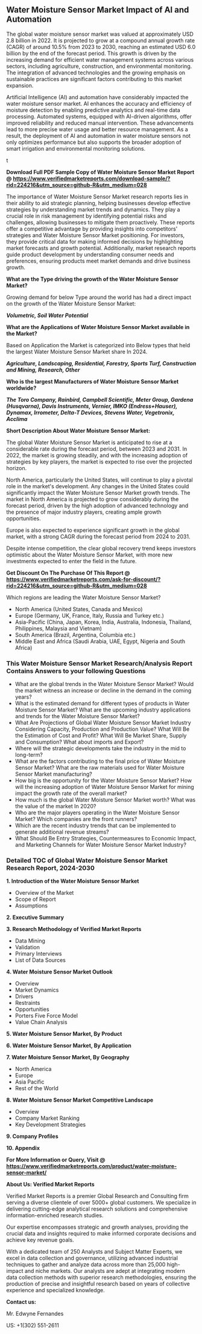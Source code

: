 <h2>Water Moisture Sensor Market Impact of AI and Automation</h2><p>The global water moisture sensor market was valued at approximately USD 2.8 billion in 2022. It is projected to grow at a compound annual growth rate (CAGR) of around 10.5% from 2023 to 2030, reaching an estimated USD 6.0 billion by the end of the forecast period. This growth is driven by the increasing demand for efficient water management systems across various sectors, including agriculture, construction, and environmental monitoring. The integration of advanced technologies and the growing emphasis on sustainable practices are significant factors contributing to this market expansion.</p><p>Artificial Intelligence (AI) and automation have considerably impacted the water moisture sensor market. AI enhances the accuracy and efficiency of moisture detection by enabling predictive analytics and real-time data processing. Automated systems, equipped with AI-driven algorithms, offer improved reliability and reduced manual intervention. These advancements lead to more precise water usage and better resource management. As a result, the deployment of AI and automation in water moisture sensors not only optimizes performance but also supports the broader adoption of smart irrigation and environmental monitoring solutions.</p>t</p><p id="" class=""><strong>Download Full PDF Sample Copy of Water Moisture Sensor Market Report @ <a href="https://www.verifiedmarketreports.com/download-sample/?rid=224216&utm_source=github-R&utm_medium=028" target="_blank">https://www.verifiedmarketreports.com/download-sample/?rid=224216&utm_source=github-R&utm_medium=028</a></strong></p><p>The importance of&nbsp;Water Moisture Sensor Market research reports lies in their ability to aid strategic planning, helping businesses develop effective strategies by understanding market trends and dynamics. They play a crucial role in risk management by identifying potential risks and challenges, allowing businesses to mitigate them proactively. These reports offer a competitive advantage by providing insights into competitors' strategies and Water Moisture Sensor Market positioning. For investors, they provide critical data for making informed decisions by highlighting market forecasts and growth potential. Additionally, market research reports guide product development by understanding consumer needs and preferences, ensuring products meet market demands and drive business growth.</p><p><strong>What are the&nbsp;Type driving the growth of the Water Moisture Sensor Market?</strong></p><p id="" class="">Growing demand for below Type around the world has had a direct impact on the growth of the Water Moisture Sensor Market:</p><em><strong>Volumetric, Soil Water Potential</strong></em></p><strong>What are the&nbsp;Applications&nbsp;of Water Moisture Sensor Market available in the Market?</strong></p><p id="" class="">Based on Application the Market is categorized into Below types that held the largest Water Moisture Sensor Market share In 2024.</p><em><strong>Agriculture, Landscaping, Residential, Forestry, Sports Turf, Construction and Mining, Research, Other</strong></em></p><strong>Who is the largest Manufacturers of Water Moisture Sensor Market worldwide?</strong></p><p><em><strong>The Toro Company, Rainbird, Campbell Scientific, Meter Group, Gardena (Husqvarna), Davis Instruments, Vernier, IMKO (Endress+Hauser), Dynamax, Irrometer, Delta-T Devices, Stevens Water, Vegetronix, Acclima</strong></em></p><p id="" class=""><strong>Short Description About Water Moisture Sensor Market:</strong></p><p>The global Water Moisture Sensor Market is anticipated to rise at a considerable rate during the forecast period, between 2023 and 2031. In 2022, the market is growing steadily, and with the increasing adoption of strategies by key players, the market is expected to rise over the projected horizon.</p><p>North America, particularly the United States, will continue to play a pivotal role in the market's development. Any changes in the United States could significantly impact the Water Moisture Sensor Market growth trends. The market in North America is projected to grow considerably during the forecast period, driven by the high adoption of advanced technology and the presence of major industry players, creating ample growth opportunities.</p><p>Europe is also expected to experience significant growth in the global market, with a strong CAGR during the forecast period from 2024 to 2031.</p><p>Despite intense competition, the clear global recovery trend keeps investors optimistic about the Water Moisture Sensor Market, with more new investments expected to enter the field in the future.</p><p id="" class=""><strong>Get Discount On The Purchase Of This Report @ <a href="https://www.verifiedmarketreports.com/ask-for-discount/?rid=224216&utm_source=github-R&utm_medium=028" target="_blank">https://www.verifiedmarketreports.com/ask-for-discount/?rid=224216&utm_source=github-R&utm_medium=028</a></strong></p>Which regions are leading the Water Moisture Sensor Market?</p><ul><li>North America (United States, Canada and Mexico)</li><li>Europe (Germany, UK, France, Italy, Russia and Turkey etc.)</li><li>Asia-Pacific (China, Japan, Korea, India, Australia, Indonesia, Thailand, Philippines, Malaysia and Vietnam)</li><li>South America (Brazil, Argentina, Columbia etc.)</li><li>Middle East and Africa (Saudi Arabia, UAE, Egypt, Nigeria and South Africa)</li></ul><h3 id="" class="">This Water Moisture Sensor Market Research/Analysis Report Contains Answers to your following Questions</h3><ul><li>What are the global trends in the Water Moisture Sensor Market? Would the market witness an increase or decline in the demand in the coming years?</li><li>What is the estimated demand for different types of products in Water Moisture Sensor Market? What are the upcoming industry applications and trends for the Water Moisture Sensor Market?</li><li>What Are Projections of Global Water Moisture Sensor Market Industry Considering Capacity, Production and Production Value? What Will Be the Estimation of Cost and Profit? What Will Be Market Share, Supply and Consumption? What about imports and Export?</li><li>Where will the strategic developments take the industry in the mid to long-term?</li><li>What are the factors contributing to the final price of Water Moisture Sensor Market? What are the raw materials used for Water Moisture Sensor Market manufacturing?</li><li>How big is the opportunity for the Water Moisture Sensor Market? How will the increasing adoption of Water Moisture Sensor Market for mining impact the growth rate of the overall market?</li><li>How much is the global Water Moisture Sensor Market worth? What was the value of the market In 2020?</li><li>Who are the major players operating in the Water Moisture Sensor Market? Which companies are the front runners?</li><li>Which are the recent industry trends that can be implemented to generate additional revenue streams?</li><li>What Should Be Entry Strategies, Countermeasures to Economic Impact, and Marketing Channels for Water Moisture Sensor Market Industry?</li></ul><h3 id="" class="">Detailed TOC of Global Water Moisture Sensor Market Research Report, 2024-2030</h3><p id="" class=""><strong>1. Introduction of the Water Moisture Sensor Market</strong></p><ul><li>Overview of the Market</li><li>Scope of Report</li><li>Assumptions</li></ul><p id="" class=""><strong>2. Executive Summary</strong></p><p id="" class=""><strong>3. Research Methodology of Verified Market Reports</strong></p><ul><li>Data Mining</li><li>Validation</li><li>Primary Interviews</li><li>List of Data Sources</li></ul><p id="" class=""><strong>4. Water Moisture Sensor Market Outlook</strong></p><ul><li>Overview</li><li>Market Dynamics</li><li>Drivers</li><li>Restraints</li><li>Opportunities</li><li>Porters Five Force Model</li><li>Value Chain Analysis</li></ul><p id="" class=""><strong>5. Water Moisture Sensor Market, By Product</strong></p><p id="" class=""><strong>6. Water Moisture Sensor Market, By Application</strong></p><p id="" class=""><strong>7. Water Moisture Sensor Market, By Geography</strong></p><ul><li>North America</li><li>Europe</li><li>Asia Pacific</li><li>Rest of the World</li></ul><p id="" class=""><strong>8. Water Moisture Sensor Market Competitive Landscape</strong></p><ul><li>Overview</li><li>Company Market Ranking</li><li>Key Development Strategies</li></ul><p id="" class=""><strong>9. Company Profiles</strong></p><p id="" class=""><strong>10. Appendix</strong></p><p id="" class=""><strong>For More Information or Query, Visit @ <a href="https://www.verifiedmarketreports.com/product/water-moisture-sensor-market/" target="_blank">https://www.verifiedmarketreports.com/product/water-moisture-sensor-market/</a></strong></p><p id="" class=""><strong>About Us: Verified Market Reports</strong></p><p id="" class="">Verified Market Reports is a premier Global Research and Consulting firm serving a diverse clientele of over 5000+ global customers. We specialize in delivering cutting-edge analytical research solutions and comprehensive information-enriched research studies.</p><p id="" class="">Our expertise encompasses strategic and growth analyses, providing the crucial data and insights required to make informed corporate decisions and achieve key revenue goals.</p><p id="" class="">With a dedicated team of 250 Analysts and Subject Matter Experts, we excel in data collection and governance, utilizing advanced industrial techniques to gather and analyze data across more than 25,000 high-impact and niche markets. Our analysts are adept at integrating modern data collection methods with superior research methodologies, ensuring the production of precise and insightful research based on years of collective experience and specialized knowledge.</p><p id="" class=""><strong>Contact us:</strong></p><p id="" class="">Mr. Edwyne Fernandes</p><p id="" class="">US: +1(302) 551-2611</p>